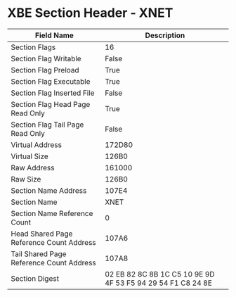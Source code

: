 # XBE Section Header - XNET

| Field Name | Description |
|---|---|
| Section Flags | 16 |
| Section Flag Writable | False |
| Section Flag Preload | True |
| Section Flag Executable | True |
| Section Flag Inserted File | False |
| Section Flag Head Page Read Only | True |
| Section Flag Tail Page Read Only | False |
| Virtual Address | 172D80 |
| Virtual Size | 126B0 |
| Raw Address | 161000 |
| Raw Size | 126B0 |
| Section Name Address | 107E4 |
| Section Name | XNET |
| Section Name Reference Count | 0 |
| Head Shared Page Reference Count Address | 107A6 |
| Tail Shared Page Reference Count Address | 107A8 |
| Section Digest | 02 EB 82 8C 8B 1C C5 10 9E 9D 4F 53 F5 94 29 54 F1 C8 24 8E |
